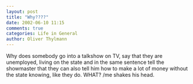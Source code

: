 ```yaml
---
layout: post
title: "Why????"
date: 2002-06-10 11:15
comments: true
categories: Life in General
author: Oliver Thylmann
---
```



Why does somebody go into a talkshow on TV, say that they are unemployed, living on the state and in the same sentence tell the showmaster that they can also tell him how to make a lot of money without the state knowing, like they do. WHAT? /me shakes his head.


